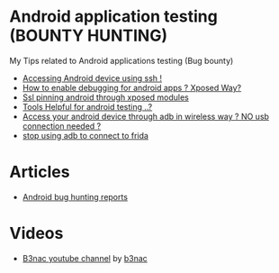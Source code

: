 # Android application testing (BOUNTY HUNTING)
My Tips related to Android applications testing (Bug bounty)

- [Accessing Android device using ssh !](https://github.com/balook/android/blob/master/Tips/ssh_in_android.md)
- [How to enable debugging for android apps ? Xposed Way?](https://github.com/balook/android/blob/master/Tips/debugging-all.md)
- [Ssl pinning android through xposed modules](https://github.com/balook/android/blob/master/Tips/android-ssl.md)
- [Tools Helpful for android testing ..?](https://github.com/balook/android/blob/master/Tips/andorid-hunting-tools.md)
- [Access your android device through adb in wireless way ? NO usb connection needed ?](https://github.com/balook/android/blob/master/Tips/adb-wireless-root.md)
- [stop using adb to connect to frida](https://github.com/balook/android/blob/master/Tips/stop-starting-frida-server.md)

# Articles
- [Android bug hunting reports](https://github.com/balook/android/blob/master/blogs.md)


# Videos

- [B3nac youtube channel](https://www.youtube.com/channel/UCeSBNDhEqcQSfeR8LEcD-NA) by [b3nac](https://twitter.com/b3nac)
